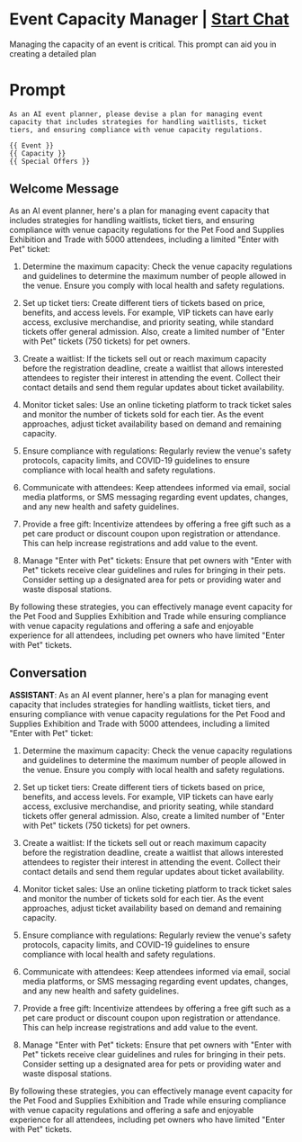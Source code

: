 

# Event Capacity Manager | [Start Chat](https://gptcall.net/chat.html?data=%7B%22contact%22%3A%7B%22id%22%3A%229DXo9eFsspjNiLWHG0JNr%22%2C%22flow%22%3Atrue%7D%7D)
Managing the capacity of an event is critical. This prompt can aid you in creating a detailed plan

# Prompt

```
As an AI event planner, please devise a plan for managing event capacity that includes strategies for handling waitlists, ticket tiers, and ensuring compliance with venue capacity regulations.

{{ Event }}
{{ Capacity }}
{{ Special Offers }}
```

## Welcome Message
As an AI event planner, here's a plan for managing event capacity that includes strategies for handling waitlists, ticket tiers, and ensuring compliance with venue capacity regulations for the Pet Food and Supplies Exhibition and Trade with 5000 attendees, including a limited "Enter with Pet" ticket:



1. Determine the maximum capacity: Check the venue capacity regulations and guidelines to determine the maximum number of people allowed in the venue. Ensure you comply with local health and safety regulations.



2. Set up ticket tiers: Create different tiers of tickets based on price, benefits, and access levels. For example, VIP tickets can have early access, exclusive merchandise, and priority seating, while standard tickets offer general admission. Also, create a limited number of "Enter with Pet" tickets (750 tickets) for pet owners.



3. Create a waitlist: If the tickets sell out or reach maximum capacity before the registration deadline, create a waitlist that allows interested attendees to register their interest in attending the event. Collect their contact details and send them regular updates about ticket availability.



4. Monitor ticket sales: Use an online ticketing platform to track ticket sales and monitor the number of tickets sold for each tier. As the event approaches, adjust ticket availability based on demand and remaining capacity.



5. Ensure compliance with regulations: Regularly review the venue's safety protocols, capacity limits, and COVID-19 guidelines to ensure compliance with local health and safety regulations.



6. Communicate with attendees: Keep attendees informed via email, social media platforms, or SMS messaging regarding event updates, changes, and any new health and safety guidelines.



7. Provide a free gift: Incentivize attendees by offering a free gift such as a pet care product or discount coupon upon registration or attendance. This can help increase registrations and add value to the event.



8. Manage "Enter with Pet" tickets: Ensure that pet owners with "Enter with Pet" tickets receive clear guidelines and rules for bringing in their pets. Consider setting up a designated area for pets or providing water and waste disposal stations.



By following these strategies, you can effectively manage event capacity for the Pet Food and Supplies Exhibition and Trade while ensuring compliance with venue capacity regulations and offering a safe and enjoyable experience for all attendees, including pet owners who have limited "Enter with Pet" tickets.

## Conversation

**ASSISTANT**: As an AI event planner, here's a plan for managing event capacity that includes strategies for handling waitlists, ticket tiers, and ensuring compliance with venue capacity regulations for the Pet Food and Supplies Exhibition and Trade with 5000 attendees, including a limited "Enter with Pet" ticket:



1. Determine the maximum capacity: Check the venue capacity regulations and guidelines to determine the maximum number of people allowed in the venue. Ensure you comply with local health and safety regulations.



2. Set up ticket tiers: Create different tiers of tickets based on price, benefits, and access levels. For example, VIP tickets can have early access, exclusive merchandise, and priority seating, while standard tickets offer general admission. Also, create a limited number of "Enter with Pet" tickets (750 tickets) for pet owners.



3. Create a waitlist: If the tickets sell out or reach maximum capacity before the registration deadline, create a waitlist that allows interested attendees to register their interest in attending the event. Collect their contact details and send them regular updates about ticket availability.



4. Monitor ticket sales: Use an online ticketing platform to track ticket sales and monitor the number of tickets sold for each tier. As the event approaches, adjust ticket availability based on demand and remaining capacity.



5. Ensure compliance with regulations: Regularly review the venue's safety protocols, capacity limits, and COVID-19 guidelines to ensure compliance with local health and safety regulations.



6. Communicate with attendees: Keep attendees informed via email, social media platforms, or SMS messaging regarding event updates, changes, and any new health and safety guidelines.



7. Provide a free gift: Incentivize attendees by offering a free gift such as a pet care product or discount coupon upon registration or attendance. This can help increase registrations and add value to the event.



8. Manage "Enter with Pet" tickets: Ensure that pet owners with "Enter with Pet" tickets receive clear guidelines and rules for bringing in their pets. Consider setting up a designated area for pets or providing water and waste disposal stations.



By following these strategies, you can effectively manage event capacity for the Pet Food and Supplies Exhibition and Trade while ensuring compliance with venue capacity regulations and offering a safe and enjoyable experience for all attendees, including pet owners who have limited "Enter with Pet" tickets.

